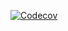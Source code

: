 [![Codecov](https://codecov.io/gh/filplas018/2025_STIN_News/branch/main/graph/badge.svg)](https://codecov.io/gh/filplas018/2025_STIN_News)